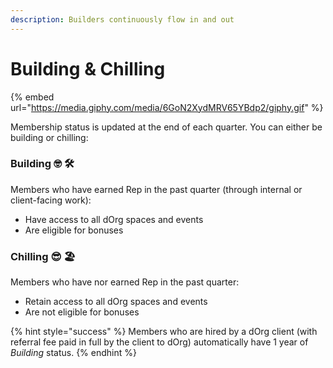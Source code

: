 ```yaml
---
description: Builders continuously flow in and out
---
```


# Building & Chilling

{% embed url="https://media.giphy.com/media/6GoN2XydMRV65YBdp2/giphy.gif" %}

Membership status is updated at the end of each quarter. You can either be building or chilling:

### **Building** 🤓 🛠️

Members who have earned Rep in the past quarter (through internal or client-facing work):

* Have access to all dOrg spaces and events
* Are eligible for bonuses

### **Chilling** 😎 🏖️

Members who have nor earned Rep in the past quarter:

* Retain access to all dOrg spaces and events
* Are not eligible for bonuses

{% hint style="success" %}
Members who are hired by a dOrg client (with referral fee paid in full by the client to dOrg) automatically have 1 year of _Building_ status.
{% endhint %}
